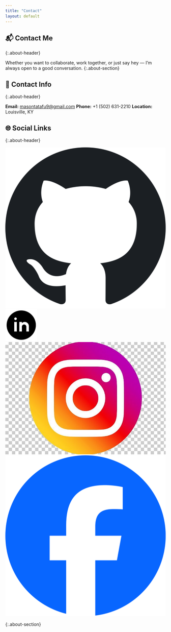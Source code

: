 ```yaml
---
title: "Contact"
layout: default
---
```


## 📬 Contact Me
{:.about-header}

Whether you want to collaborate, work together, or just say hey — I’m always open to a good conversation.
{:.about-section}

## 📄 Contact Info
{:.about-header}

<div class="about-section">
  
**Email:** [masontatafu9@gmail.com](mailto:masontatafu9@gmail.com) 
**Phone:** +1 (502) 631-2210 
**Location:** Louisville, KY  

</div>

## 🌐 Social Links
{:.about-header}

<div class="social-icons">
  <a href="https://github.com/masontatafu" target="_blank" rel="noopener noreferrer">
    <img src="/assets/images/Octicons-mark-github.svg" alt="GitHub" class="social-icon-img">
  </a>
  <a href="https://www.linkedin.com/in/mason-tatafu-91b0742a2" target="_blank" rel="noopener noreferrer">
    <img src="/assets/images/linkedin-circled.png" alt="LinkedIn" class="social-icon-img">
  </a>
  <a href="https://www.instagram.com/masontatafu" target="_blank" rel="noopener noreferrer">
    <img src="/assets/images/insta.jpg" alt="Instagram" class="social-icon-img">
  </a>
  <a href="https://www.facebook.com/profile.php?id=100009571093618" target="_blank" rel="noopener noreferrer">
    <img src="/assets/images/fb.png" alt="Facebook" class="social-icon-img">
  </a>
</div>

{:.about-section}
